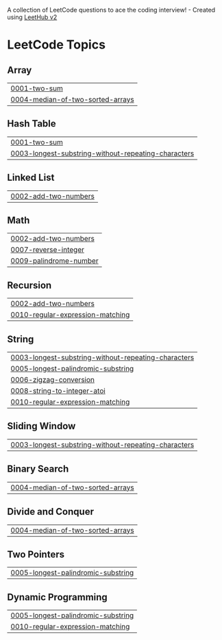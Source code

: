A collection of LeetCode questions to ace the coding interview! - Created using [LeetHub v2](https://github.com/arunbhardwaj/LeetHub-2.0)
<!---LeetCode Topics Start-->
# LeetCode Topics
## Array
|  |
| ------- |
| [0001-two-sum](https://github.com/Shovik-2004/Leetcode-Answers/tree/master/0001-two-sum) |
| [0004-median-of-two-sorted-arrays](https://github.com/Shovik-2004/Leetcode-Answers/tree/master/0004-median-of-two-sorted-arrays) |
## Hash Table
|  |
| ------- |
| [0001-two-sum](https://github.com/Shovik-2004/Leetcode-Answers/tree/master/0001-two-sum) |
| [0003-longest-substring-without-repeating-characters](https://github.com/Shovik-2004/Leetcode-Answers/tree/master/0003-longest-substring-without-repeating-characters) |
## Linked List
|  |
| ------- |
| [0002-add-two-numbers](https://github.com/Shovik-2004/Leetcode-Answers/tree/master/0002-add-two-numbers) |
## Math
|  |
| ------- |
| [0002-add-two-numbers](https://github.com/Shovik-2004/Leetcode-Answers/tree/master/0002-add-two-numbers) |
| [0007-reverse-integer](https://github.com/Shovik-2004/Leetcode-Answers/tree/master/0007-reverse-integer) |
| [0009-palindrome-number](https://github.com/Shovik-2004/Leetcode-Answers/tree/master/0009-palindrome-number) |
## Recursion
|  |
| ------- |
| [0002-add-two-numbers](https://github.com/Shovik-2004/Leetcode-Answers/tree/master/0002-add-two-numbers) |
| [0010-regular-expression-matching](https://github.com/Shovik-2004/Leetcode-Answers/tree/master/0010-regular-expression-matching) |
## String
|  |
| ------- |
| [0003-longest-substring-without-repeating-characters](https://github.com/Shovik-2004/Leetcode-Answers/tree/master/0003-longest-substring-without-repeating-characters) |
| [0005-longest-palindromic-substring](https://github.com/Shovik-2004/Leetcode-Answers/tree/master/0005-longest-palindromic-substring) |
| [0006-zigzag-conversion](https://github.com/Shovik-2004/Leetcode-Answers/tree/master/0006-zigzag-conversion) |
| [0008-string-to-integer-atoi](https://github.com/Shovik-2004/Leetcode-Answers/tree/master/0008-string-to-integer-atoi) |
| [0010-regular-expression-matching](https://github.com/Shovik-2004/Leetcode-Answers/tree/master/0010-regular-expression-matching) |
## Sliding Window
|  |
| ------- |
| [0003-longest-substring-without-repeating-characters](https://github.com/Shovik-2004/Leetcode-Answers/tree/master/0003-longest-substring-without-repeating-characters) |
## Binary Search
|  |
| ------- |
| [0004-median-of-two-sorted-arrays](https://github.com/Shovik-2004/Leetcode-Answers/tree/master/0004-median-of-two-sorted-arrays) |
## Divide and Conquer
|  |
| ------- |
| [0004-median-of-two-sorted-arrays](https://github.com/Shovik-2004/Leetcode-Answers/tree/master/0004-median-of-two-sorted-arrays) |
## Two Pointers
|  |
| ------- |
| [0005-longest-palindromic-substring](https://github.com/Shovik-2004/Leetcode-Answers/tree/master/0005-longest-palindromic-substring) |
## Dynamic Programming
|  |
| ------- |
| [0005-longest-palindromic-substring](https://github.com/Shovik-2004/Leetcode-Answers/tree/master/0005-longest-palindromic-substring) |
| [0010-regular-expression-matching](https://github.com/Shovik-2004/Leetcode-Answers/tree/master/0010-regular-expression-matching) |
<!---LeetCode Topics End-->